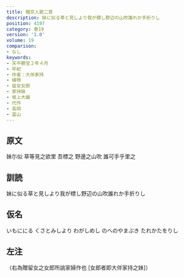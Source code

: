 ```yaml
---
title: 贈京人歌二首
description: 妹に似る草と見しより我が標し野辺の山吹誰れか手折りし
position: 4197
category: 巻19
version: '1.0'
volume: 19
comparison:
- なし
keywords:
- 天平勝宝２年４月
- 年紀
- 作者：大伴家持
- 植物
- 留女女郎
- 家持妹
- 坂上大嬢
- 代作
- 高岡
- 富山
---
```


## 原文

妹尓似 草等見之欲里 吾標之 野邊之山吹 誰可手乎里之

## 訓読

妹に似る草と見しより我が標し野辺の山吹誰れか手折りし

## 仮名

いもににる くさとみしより わがしめし のへのやまぶき たれかたをりし

## 左注

（右為贈留女之女郎所誂家婦作也 [女郎者即大伴家持之妹]）
